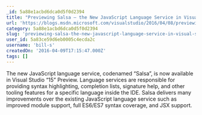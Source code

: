```yaml
---
_id: 5a88e1acbd6dca0d5f0d2394
title: "Previewing Salsa – the New JavaScript Language Service in Visual Studio '15'"
url: 'https://blogs.msdn.microsoft.com/visualstudio/2016/04/08/previewing-salsa-javascript-language-service-visual-studio-15/'
category: 5a88e1acbd6dca0d5f0d2394
slug: 'previewing-salsa-the-new-javascript-language-service-in-visual-studio-15'
user_id: 5a83ce59d6eb0005c4ecda2c
username: 'bill-s'
createdOn: '2016-04-09T17:15:47.000Z'
tags: []
---
```


The new JavaScript language service, codenamed “Salsa”, is now available in Visual Studio “15” Preview. Language services are responsible for providing syntax highlighting, completion lists, signature help, and other tooling features for a specific language inside the IDE. Salsa delivers many improvements over the existing JavaScript language service such as improved module support, full ES6/ES7 syntax coverage, and JSX support.
